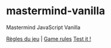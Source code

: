 mastermind-vanilla
==================

Mastermind JavaScript Vanilla

[Règles du jeu](http://fr.wikipedia.org/wiki/Mastermind) | [Game rules](http://en.wikipedia.org/wiki/Mastermind)
[Test it !](http://nickdouille.github.io/mastermind-vanilla/)